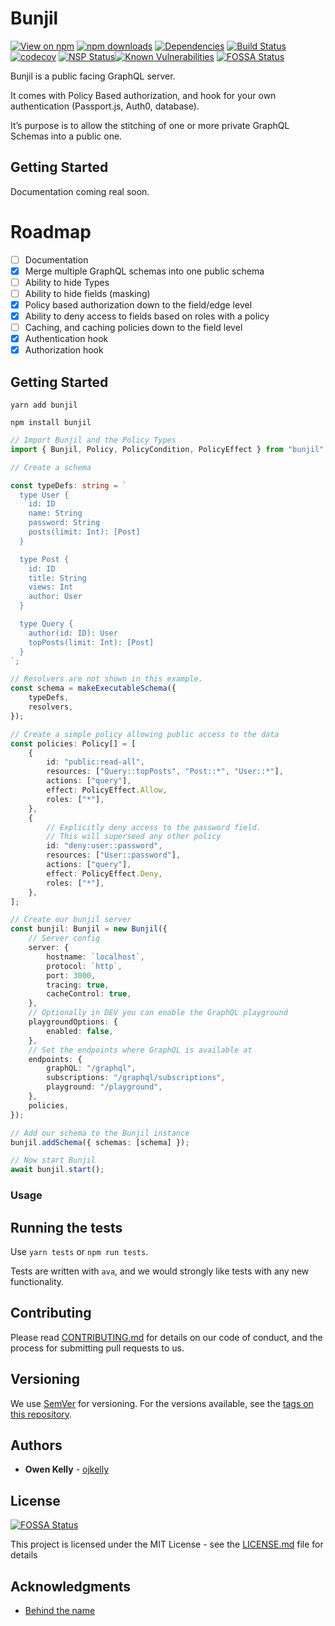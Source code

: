 # Bunjil

[![View on npm](https://img.shields.io/npm/v/bunjil.svg)](https://npmjs.org/packages/bunjil)
[![npm downloads](https://img.shields.io/npm/dm/bunjil.svg)](https://npmjs.org/packages/bunjil)
[![Dependencies](https://img.shields.io/david/ojkelly/bunjil.svg)](https://david-dm.org/ojkelly/bunjil)
[![Build Status](https://travis-ci.org/ojkelly/bunjil.svg?branch=master)](https://travis-ci.org/ojkelly/bunjil)
[![codecov](https://codecov.io/gh/ojkelly/bunjil/branch/master/graph/badge.svg)](https://codecov.io/gh/ojkelly/bunjil)
[![NSP Status](https://nodesecurity.io/orgs/ojkelly/projects/7f441bdb-76ab-4155-aec9-00777b5adc9a/badge)](https://nodesecurity.io/orgs/ojkelly/projects/7f441bdb-76ab-4155-aec9-00777b5adc9a)[![Known Vulnerabilities](https://snyk.io/test/npm/bunjil/badge.svg)](https://snyk.io/test/npm/bunjil)
[![FOSSA Status](https://app.fossa.io/api/projects/git%2Bgithub.com%2Fojkelly%2Fbunjil.svg?type=shield)](https://app.fossa.io/projects/git%2Bgithub.com%2Fojkelly%2Fbunjil?ref=badge_shield)

Bunjil is a public facing GraphQL server.

It comes with Policy Based authorization, and hook for your own authentication (Passport.js, Auth0, database).

It’s purpose is to allow the stitching of one or more private GraphQL Schemas into a public one.

## Getting Started

Documentation coming real soon.

# Roadmap

*   [ ] Documentation
*   [x] Merge multiple GraphQL schemas into one public schema
*   [ ] Ability to hide Types
*   [ ] Ability to hide fields (masking)
*   [x] Policy based authorization down to the field/edge level
*   [x] Ability to deny access to fields based on roles with a policy
*   [ ] Caching, and caching policies down to the field level
*   [x] Authentication hook
*   [x] Authorization hook

## Getting Started

`yarn add bunjil`

`npm install bunjil`

```typescript
// Import Bunjil and the Policy Types
import { Bunjil, Policy, PolicyCondition, PolicyEffect } from "bunjil";

// Create a schema

const typeDefs: string = `
  type User {
    id: ID
    name: String
    password: String
    posts(limit: Int): [Post]
  }

  type Post {
    id: ID
    title: String
    views: Int
    author: User
  }

  type Query {
    author(id: ID): User
    topPosts(limit: Int): [Post]
  }
`;

// Resolvers are not shown in this example.
const schema = makeExecutableSchema({
    typeDefs,
    resolvers,
});

// Create a simple policy allowing public access to the data
const policies: Policy[] = [
    {
        id: "public:read-all",
        resources: ["Query::topPosts", "Post::*", "User::*"],
        actions: ["query"],
        effect: PolicyEffect.Allow,
        roles: ["*"],
    },
    {
        // Explicitly deny access to the password field.
        // This will superseed any other policy
        id: "deny:user::password",
        resources: ["User::password"],
        actions: ["query"],
        effect: PolicyEffect.Deny,
        roles: ["*"],
    },
];

// Create our bunjil server
const bunjil: Bunjil = new Bunjil({
    // Server config
    server: {
        hostname: `localhost`,
        protocol: `http`,
        port: 3000,
        tracing: true,
        cacheControl: true,
    },
    // Optionally in DEV you can enable the GraphQL playground
    playgroundOptions: {
        enabled: false,
    },
    // Set the endpoints where GraphQL is available at
    endpoints: {
        graphQL: "/graphql",
        subscriptions: "/graphql/subscriptions",
        playground: "/playground",
    },
    policies,
});

// Add our schema to the Bunjil instance
bunjil.addSchema({ schemas: [schema] });

// Now start Bunjil
await bunjil.start();
```

### Usage

## Running the tests

Use `yarn tests` or `npm run tests`.

Tests are written with `ava`, and we would strongly like tests with any new functionality.

## Contributing

Please read [CONTRIBUTING.md](https://github.com/ojkelly/bunjil/CONTRIBUTING.md) for details on our code of conduct, and the process for submitting pull requests to us.

## Versioning

We use [SemVer](http://semver.org/) for versioning. For the versions available, see the [tags on this repository](https://github.com/ojkelly/bunjil/tags).

## Authors

*   **Owen Kelly** - [ojkelly](https://github.com/ojkelly)

## License

[![FOSSA Status](https://app.fossa.io/api/projects/git%2Bgithub.com%2Fojkelly%2Fbunjil.svg?type=large)](https://app.fossa.io/projects/git%2Bgithub.com%2Fojkelly%2Fbunjil?ref=badge_large)

This project is licensed under the MIT License - see the [LICENSE.md](https://github.com/ojkelly/bunjil/LICENSE.md) file for details

## Acknowledgments

*   [Behind the name](https://en.wikipedia.org/wiki/Bunjil)
